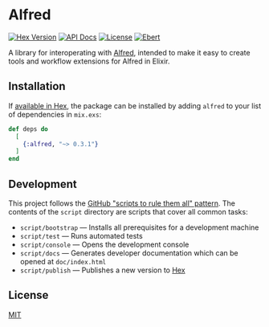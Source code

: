# Alfred

[![Hex Version](https://img.shields.io/hexpm/v/alfred.svg)](https://hex.pm/packages/alfred)
[![API Docs](https://img.shields.io/badge/api-docs-green.svg)](https://hexdocs.pm/alfred/)
[![License](https://img.shields.io/github/license/lee-dohm/alfred.ex.svg)](https://github.com/lee-dohm/alfred.ex/blob/master/LICENSE.md)
[![Ebert](https://ebertapp.io/github/lee-dohm/alfred-ex.svg)](https://ebertapp.io/github/lee-dohm/alfred-ex)

A library for interoperating with [Alfred](http://www.alfredapp.com), intended to make it easy to create tools and workflow extensions for Alfred in Elixir.

## Installation

If [available in Hex](https://hex.pm/docs/publish), the package can be installed
by adding `alfred` to your list of dependencies in `mix.exs`:

```elixir
def deps do
  [
    {:alfred, "~> 0.3.1"}
  ]
end
```

## Development

This project follows the [GitHub "scripts to rule them all" pattern](http://githubengineering.com/scripts-to-rule-them-all/). The contents of the `script` directory are scripts that cover all common tasks:

* `script/bootstrap` &mdash; Installs all prerequisites for a development machine
* `script/test` &mdash; Runs automated tests
* `script/console` &mdash; Opens the development console
* `script/docs` &mdash; Generates developer documentation which can be opened at `doc/index.html`
* `script/publish` &mdash; Publishes a new version to [Hex](https://hex.pm)

## License

[MIT](https://raw.githubusercontent.com/lee-dohm/alfred.ex/master/LICENSE.md)
